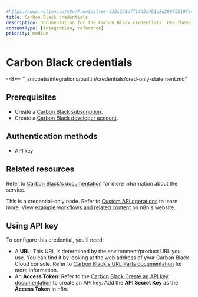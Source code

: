 ```yaml
---
#https://www.notion.so/n8n/Frontmatter-432c2b8dff1f43d4b1c8d20075510fe4
title: Carbon Black credentials
description: Documentation for the Carbon Black credentials. Use these credentials to authenticate Carbon Black in n8n, a workflow automation platform.
contentType: [integration, reference]
priority: medium
---
```


# Carbon Black credentials

--8<-- "_snippets/integrations/builtin/credentials/cred-only-statement.md"

## Prerequisites

- Create a [Carbon Black subscription](https://www.vmware.com/products/carbon-black-cloud.html).
- Create a [Carbon Black developer account](https://developer.carbonblack.com/).

## Authentication methods

- API key

## Related resources

Refer to [Carbon Black's documentation](https://developer.carbonblack.com/reference/carbon-black-cloud/cb-defense/latest/rest-api/) for more information about the service.

This is a credential-only node. Refer to [Custom API operations](/integrations/custom-operations.md) to learn more. View [example workflows and related content](https://n8n.io/integrations/carbon-black/) on n8n's website.

## Using API key

To configure this credential, you'll need:

- A **URL**: This URL is determined by the environment/product URL you use. You can find it by looking at the web address of your Carbon Black Cloud console. Refer to [Carbon Black's URL Parts documentation](https://developer.carbonblack.com/reference/carbon-black-cloud/authentication#the-url-parts) for more information.
- An **Access Token**: Refer to the [Carbon Black Create an API key documentation](https://developer.carbonblack.com/reference/carbon-black-cloud/authentication#carbon-black-cloud-manages-identities-and-roles) to create an API key. Add the **API Secret Key** as the **Access Token** in n8n.
